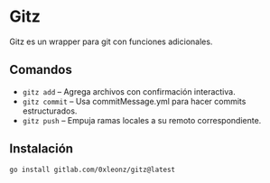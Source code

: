 # Gitz

Gitz es un wrapper para git con funciones adicionales.

## Comandos

- `gitz add` – Agrega archivos con confirmación interactiva.
- `gitz commit` – Usa commitMessage.yml para hacer commits estructurados.
- `gitz push` – Empuja ramas locales a su remoto correspondiente.

## Instalación

```bash
go install gitlab.com/0xleonz/gitz@latest
